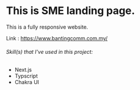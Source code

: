 # This is SME landing page.

This is a fully responsive website.

Link : https://www.bantingcomm.com.my/

###### Skill(s) that I've used in this project:

- Next.js
- Typscript
- Chakra UI

